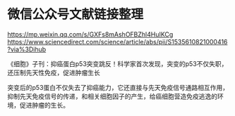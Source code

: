 # 微信公众号文献链接整理

https://mp.weixin.qq.com/s/GXFs8mAshOFBZhl4HuIKCg
https://www.sciencedirect.com/science/article/abs/pii/S1535610821000416?via%3Dihub

《细胞》子刊：抑癌蛋白p53突变跳反！科学家首次发现，突变的p53不仅失职，还压制先天性免疫，促进肿瘤生长

突变后的p53蛋白不仅失去了抑癌能力，它还直接与先天免疫信号通路相互作用，抑制先天免疫信号的传递，和相关细胞因子的产生，给癌细胞营造免疫逃逸的环境，促进肿瘤的生长。
